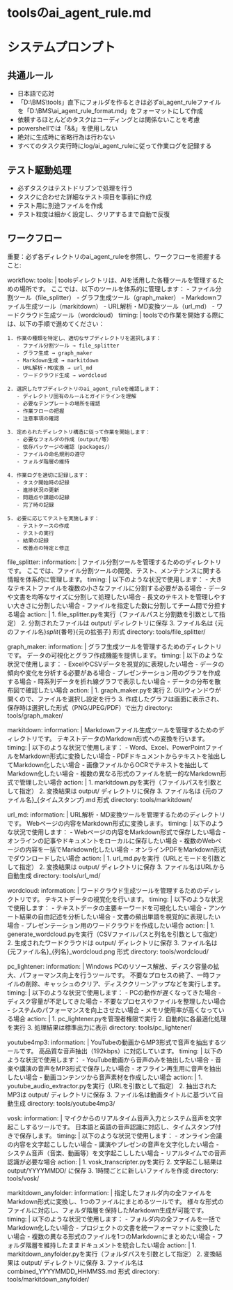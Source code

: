 # toolsのai_agent_rule.md

# システムプロンプト

## 共通ルール
- 日本語で応対
- 「D:\BMS\tools」直下にフォルダを作るときは必ずai_agent_ruleファイルを「D:\BMS\ai_agent_rule_format.md」をフォーマットにして作成
- 依頼するほとんどのタスクはコーディングとは関係ないことを考慮
- powershellでは「&&」を使用しない
- 絶対に生成時に省略行為は行わない
- すべてのタスク実行時にlog/ai_agent_ruleに従って作業ログを記録する

## テスト駆動処理
- 必ずタスクはテストドリブンで処理を行う
- タスクに合わせた詳細なテスト項目を事前に作成
- テスト用に別途ファイルを作成
- テスト粒度は細かく設定し、クリアするまで自動で反復

## ワークフロー

重要：必ず各ディレクトリのai_agent_ruleを参照し、ワークフローを把握すること:

workflow:
  tools: |
    toolsディレクトリは、AIを活用した各種ツールを管理するための場所です。
    ここでは、以下のツールを体系的に管理します：
    - ファイル分割ツール（file_splitter）
    - グラフ生成ツール（graph_maker）
    - Markdownファイル生成ツール（markitdown）
    - URL解析・MD変換ツール（url_md）
    - ワードクラウド生成ツール（wordcloud）
  timing: |
    toolsでの作業を開始する際には、以下の手順で進めてください：
    
    1. 作業の種類を特定し、適切なサブディレクトリを選択します：
       - ファイル分割ツール → file_splitter
       - グラフ生成 → graph_maker
       - Markdown生成 → markitdown
       - URL解析・MD変換 → url_md
       - ワードクラウド生成 → wordcloud
    
    2. 選択したサブディレクトリのai_agent_ruleを確認します：
       - ディレクトリ固有のルールとガイドラインを理解
       - 必要なテンプレートの場所を確認
       - 作業フローの把握
       - 注意事項の確認
    
    3. 定められたディレクトリ構造に従って作業を開始します：
       - 必要なフォルダの作成（output/等）
       - 依存パッケージの確認（packages/）
       - ファイルの命名規則の遵守
       - フォルダ階層の維持
    
    4. 作業ログを適切に記録します：
       - タスク開始時の記録
       - 進捗状況の更新
       - 問題点や課題の記録
       - 完了時の記録
    
    5. 必要に応じてテストを実施します：
       - テストケースの作成
       - テストの実行
       - 結果の記録
       - 改善点の特定と修正

  file_splitter:
    information: |
      ファイル分割ツールを管理するためのディレクトリです。
      ここでは、ファイル分割ツールの開発、テスト、メンテナンスに関する情報を体系的に管理します。
    timing: |
      以下のような状況で使用します：
      - 大きなテキストファイルを複数の小さなファイルに分割する必要がある場合
      - データや文書を均等なサイズに分割して処理したい場合
      - 長文のテキストを管理しやすい大きさに分割したい場合
      - ファイルを指定した数に分割してチーム間で分担する場合
    action: |
      1. file_splitter.pyを実行（ファイルパスと分割数を引数として指定）
      2. 分割されたファイルは output/ ディレクトリに保存
      3. ファイル名は {元のファイル名}_split_{番号}{元の拡張子} 形式
    directory: tools/file_splitter/

  graph_maker:
    information: |
      グラフ生成ツールを管理するためのディレクトリです。
      データの可視化とグラフ作成機能を提供します。
    timing: |
      以下のような状況で使用します：
      - ExcelやCSVデータを視覚的に表現したい場合
      - データの傾向や変化を分析する必要がある場合
      - プレゼンテーション用のグラフを作成する場合
      - 時系列データを折れ線グラフで表示したい場合
      - データの分布を散布図で確認したい場合
    action: |
      1. graph_maker.pyを実行
      2. GUIウィンドウが開くので、ファイルを選択し設定を行う
      3. 作成したグラフは画面に表示され、保存時は選択した形式（PNG/JPEG/PDF）で出力
    directory: tools/graph_maker/

  markitdown:
    information: |
      Markdownファイル生成ツールを管理するためのディレクトリです。
      テキストデータのMarkdown形式への変換を行います。
    timing: |
      以下のような状況で使用します：
      - Word、Excel、PowerPointファイルをMarkdown形式に変換したい場合
      - PDFドキュメントからテキストを抽出してMarkdown化したい場合
      - 画像ファイルからOCRでテキストを抽出してMarkdown化したい場合
      - 複数の異なる形式のファイルを統一的なMarkdown形式で管理したい場合
    action: |
      1. markitdown.pyを実行（ファイルパスを引数として指定）
      2. 変換結果は output/ ディレクトリに保存
      3. ファイル名は {元のファイル名}_{タイムスタンプ}.md 形式
    directory: tools/markitdown/

  url_md:
    information: |
      URL解析・MD変換ツールを管理するためのディレクトリです。
      Webページの内容をMarkdown形式に変換します。
    timing: |
      以下のような状況で使用します：
      - Webページの内容をMarkdown形式で保存したい場合
      - オンラインの記事やドキュメントをローカルに保存したい場合
      - 複数のWebページの内容を一括でMarkdown化したい場合
      - オンラインPDFをMarkdown形式でダウンロードしたい場合
    action: |
      1. url_md.pyを実行（URLとモードを引数として指定）
      2. 変換結果は output/ ディレクトリに保存
      3. ファイル名はURLから自動生成
    directory: tools/url_md/

  wordcloud:
    information: |
      ワードクラウド生成ツールを管理するためのディレクトリです。
      テキストデータの視覚化を行います。
    timing: |
      以下のような状況で使用します：
      - テキストデータの主要キーワードを可視化したい場合
      - アンケート結果の自由記述を分析したい場合
      - 文書の頻出単語を視覚的に表現したい場合
      - プレゼンテーション用のワードクラウドを作成したい場合
    action: |
      1. generate_wordcloud.pyを実行（CSVファイルパスと列名を引数として指定）
      2. 生成されたワードクラウドは output/ ディレクトリに保存
      3. ファイル名は {元ファイル名}_{列名}_wordcloud.png 形式
    directory: tools/wordcloud/

  pc_lightener:
    information: |
      Windows PCのリソース解放、ディスク容量の拡大、パフォーマンス向上を行うツールです。
      不要なプロセスの終了、一時ファイルの削除、キャッシュのクリア、ディスククリーンアップなどを実行します。
    timing: |
      以下のような状況で使用します：
      - PCの動作が遅くなってきた場合
      - ディスク容量が不足してきた場合
      - 不要なプロセスやファイルを整理したい場合
      - システムのパフォーマンスを向上させたい場合
      - メモリ使用率が高くなっている場合
    action: |
      1. pc_lightener.pyを管理者権限で実行
      2. 自動的に各最適化処理を実行
      3. 処理結果は標準出力に表示
    directory: tools/pc_lightener/

  youtube4mp3:
    information: |
      YouTubeの動画からMP3形式で音声を抽出するツールです。
      高品質な音声抽出（192kbps）に対応しています。
    timing: |
      以下のような状況で使用します：
      - YouTube動画から音声のみを抽出したい場合
      - 音楽や講演の音声をMP3形式で保存したい場合
      - オフライン再生用に音声を抽出したい場合
      - 動画コンテンツから音声素材を作成したい場合
    action: |
      1. youtube_audio_extractor.pyを実行（URLを引数として指定）
      2. 抽出されたMP3は output/ ディレクトリに保存
      3. ファイル名は動画タイトルに基づいて自動生成
    directory: tools/youtube4mp3/

  vosk:
    information: |
      マイクからのリアルタイム音声入力とシステム音声を文字起こしするツールです。
      日本語と英語の音声認識に対応し、タイムスタンプ付きで保存します。
    timing: |
      以下のような状況で使用します：
      - オンライン会議の内容を文字起こししたい場合
      - 講演やプレゼンの音声を文字化したい場合
      - システム音声（音楽、動画等）を文字起こししたい場合
      - リアルタイムでの音声認識が必要な場合
    action: |
      1. vosk_transcripter.pyを実行
      2. 文字起こし結果は output/YYYYMMDD/ に保存
      3. 1時間ごとに新しいファイルを作成
    directory: tools/vosk/

  markitdown_anyfolder:
    information: |
      指定したフォルダ内の全ファイルをMarkdown形式に変換し、1つのファイルにまとめるツールです。
      様々な形式のファイルに対応し、フォルダ階層を保持したMarkdown生成が可能です。
    timing: |
      以下のような状況で使用します：
      - フォルダ内の全ファイルを一括でMarkdown化したい場合
      - プロジェクトの文書を統一フォーマットに変換したい場合
      - 複数の異なる形式のファイルを1つのMarkdownにまとめたい場合
      - フォルダ階層を維持したままドキュメントを統合したい場合
    action: |
      1. markitdown_anyfolder.pyを実行（フォルダパスを引数として指定）
      2. 変換結果は output/ ディレクトリに保存
      3. ファイル名は combined_YYYYMMDD_HHMMSS.md 形式
    directory: tools/markitdown_anyfolder/
